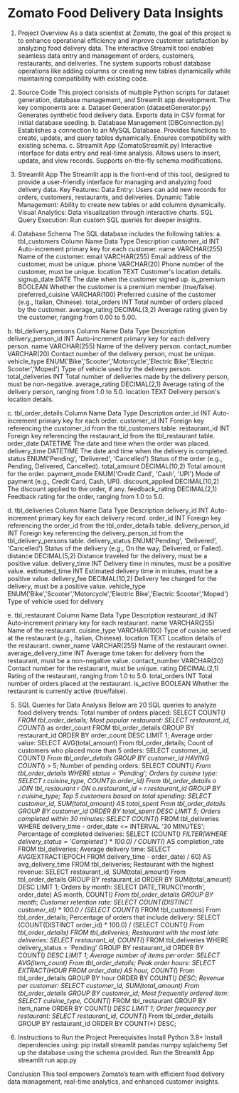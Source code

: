# Zomato Food Delivery Data Insights
1. Project Overview
As a data scientist at Zomato, the goal of this project is to enhance operational efficiency and improve customer satisfaction by analyzing food delivery data. The interactive Streamlit tool enables seamless data entry and management of orders, customers, restaurants, and deliveries. The system supports robust database operations like adding columns or creating new tables dynamically while maintaining compatibility with existing code.
2. Source Code
This project consists of multiple Python scripts for dataset generation, database management, and Streamlit app development. The key components are:
a. Dataset Generation (datasetGenerator.py)
Generates synthetic food delivery data.
Exports data in CSV format for initial database seeding.
b. Database Management (DBConnection.py)
Establishes a connection to an MySQL Database.
Provides functions to create, update, and query tables dynamically.
Ensures compatibility with existing schema.
c. Streamlit App (ZomatoStreamlit.py)
Interactive interface for data entry and real-time analysis.
Allows users to insert, update, and view records.
Supports on-the-fly schema modifications.
3. Streamlit App
The Streamlit app is the front-end of this tool, designed to provide a user-friendly interface for managing and analyzing food delivery data.
Key Features:
Data Entry: Users can add new records for orders, customers, restaurants, and deliveries.
Dynamic Table Management: Ability to create new tables or add columns dynamically.
Visual Analytics: Data visualization through interactive charts.
SQL Query Execution: Run custom SQL queries for deeper insights.
 
 
 
4. Database Schema
The SQL database includes the following tables:
a. tbl_customers
Column Name
Data Type
Description
customer_id
INT
Auto-increment primary key for each customer.
name
VARCHAR(255)
Name of the customer.
email
VARCHAR(255)
Email address of the customer, must be unique.
phone
VARCHAR(20)
Phone number of the customer, must be unique.
location
TEXT
Customer's location details.
signup_date
DATE
The date when the customer signed up.
is_premium
BOOLEAN
Whether the customer is a premium member (true/false).
preferred_cuisine
VARCHAR(100)
Preferred cuisine of the customer (e.g., Italian, Chinese).
total_orders
INT
Total number of orders placed by the customer.
average_rating
DECIMAL(3,2)
Average rating given by the customer, ranging from 0.00 to 5.00.

 
b. tbl_delivery_persons
Column Name
Data Type
Description
delivery_person_id
INT
Auto-increment primary key for each delivery person.
name
VARCHAR(255)
Name of the delivery person.
contact_number
VARCHAR(20)
Contact number of the delivery person, must be unique.
vehicle_type
ENUM('Bike','Scooter','Motorcycle','Electric Bike','Electric Scooter','Moped')
Type of vehicle used by the delivery person.
total_deliveries
INT
Total number of deliveries made by the delivery person, must be non-negative.
average_rating
DECIMAL(2,1)
Average rating of the delivery person, ranging from 1.0 to 5.0.
location
TEXT
Delivery person's location details.

 
c. tbl_order_details
Column Name
Data Type
Description
order_id
INT
Auto-increment primary key for each order.
customer_id
INT
Foreign key referencing the customer_id from the tbl_customers table.
restaurant_id
INT
Foreign key referencing the restaurant_id from the tbl_restaurant table.
order_date
DATETIME
The date and time when the order was placed.
delivery_time
DATETIME
The date and time when the delivery is completed.
status
ENUM('Pending', 'Delivered', 'Cancelled')
Status of the order (e.g., Pending, Delivered, Cancelled).
total_amount
DECIMAL(10,2)
Total amount for the order.
payment_mode
ENUM('Credit Card', 'Cash', 'UPI')
Mode of payment (e.g., Credit Card, Cash, UPI).
discount_applied
DECIMAL(10,2)
The discount applied to the order, if any.
feedback_rating
DECIMAL(2,1)
Feedback rating for the order, ranging from 1.0 to 5.0.

 
d. tbl_deliveries
Column Name
Data Type
Description
delivery_id
INT
Auto-increment primary key for each delivery record.
order_id
INT
Foreign key referencing the order_id from the tbl_order_details table.
delivery_person_id
INT
Foreign key referencing the delivery_person_id from the tbl_delivery_persons table.
delivery_status
ENUM('Pending', 'Delivered', 'Cancelled')
Status of the delivery (e.g., On the way, Delivered, or Failed).
distance
DECIMAL(5,2)
Distance traveled for the delivery, must be a positive value.
delivery_time
INT
Delivery time in minutes, must be a positive value.
estimated_time
INT
Estimated delivery time in minutes, must be a positive value.
delivery_fee
DECIMAL(10,2)
Delivery fee charged for the delivery, must be a positive value.
vehicle_type
ENUM('Bike','Scooter','Motorcycle','Electric Bike','Electric Scooter','Moped')
Type of vehicle used for delivery

 
e. tbl_restaurant
Column Name
Data Type
Description
restaurant_id
INT
Auto-increment primary key for each restaurant.
name
VARCHAR(255)
Name of the restaurant.
cuisine_type
VARCHAR(100)
Type of cuisine served at the restaurant (e.g., Italian, Chinese).
location
TEXT
Location details of the restaurant.
owner_name
VARCHAR(255)
Name of the restaurant owner.
average_delivery_time
INT
Average time taken for delivery from the restaurant, must be a non-negative value.
contact_number
VARCHAR(20)
Contact number for the restaurant, must be unique.
rating
DECIMAL(2,1)
Rating of the restaurant, ranging from 1.0 to 5.0.
total_orders
INT
Total number of orders placed at the restaurant.
is_active
BOOLEAN
Whether the restaurant is currently active (true/false).

 

5. SQL Queries for Data Analysis
Below are 20 SQL queries to analyze food delivery trends:
Total number of orders placed:
SELECT COUNT(*) FROM tbl_order_details;
Most popular restaurant:
SELECT restaurant_id, COUNT(*) as order_count FROM tbl_order_details GROUP BY restaurant_id ORDER BY order_count DESC LIMIT 1;
Average order value:
SELECT AVG(total_amount) From tbl_order_details;
Count of customers who placed more than 5 orders:
SELECT customer_id, COUNT(*) From tbl_order_details GROUP BY customer_id HAVING COUNT(*) > 5;
Number of pending orders:
SELECT COUNT(*) From tbl_order_details WHERE status = 'Pending';
Orders by cuisine type:
SELECT r.cuisine_type, COUNT(o.order_id) From tbl_order_details o JOIN tbl_restaurant r ON o.restaurant_id = r.restaurant_id GROUP BY r.cuisine_type;
Top 5 customers based on total spending:
SELECT customer_id, SUM(total_amount) AS total_spent From tbl_order_details GROUP BY customer_id ORDER BY total_spent DESC LIMIT 5;
Orders completed within 30 minutes:
SELECT COUNT(*) FROM tbl_deliveries WHERE delivery_time - order_date <= INTERVAL '30 MINUTES';
Percentage of completed deliveries:
SELECT (COUNT(*) FILTER(WHERE delivery_status = 'Completed') * 100.0) / COUNT(*) AS completion_rate FROM tbl_deliveries;
Average delivery time:
SELECT AVG(EXTRACT(EPOCH FROM delivery_time - order_date) / 60) AS avg_delivery_time FROM tbl_deliveries;
Restaurant with the highest revenue:
SELECT restaurant_id, SUM(total_amount) From tbl_order_details GROUP BY restaurant_id ORDER BY SUM(total_amount) DESC LIMIT 1;
Orders by month:
SELECT DATE_TRUNC('month', order_date) AS month, COUNT(*) From tbl_order_details GROUP BY month;
Customer retention rate:
SELECT COUNT(DISTINCT customer_id) * 100.0 / (SELECT COUNT(*) FROM tbl_customers) From tbl_order_details;
Percentage of orders that include delivery:
SELECT (COUNT(DISTINCT order_id) * 100.0) / (SELECT COUNT(*) From tbl_order_details) FROM tbl_deliveries;
Restaurant with the most late deliveries:
SELECT restaurant_id, COUNT(*) FROM tbl_deliveries WHERE delivery_status = 'Pending' GROUP BY restaurant_id ORDER BY COUNT(*) DESC LIMIT 1;
Average number of items per order:
SELECT AVG(item_count) From tbl_order_details;
Peak order hours:
SELECT EXTRACT(HOUR FROM order_date) AS hour, COUNT(*) From tbl_order_details GROUP BY hour ORDER BY COUNT(*) DESC;
Revenue per customer:
SELECT customer_id, SUM(total_amount) From tbl_order_details GROUP BY customer_id;
Most frequently ordered item:
SELECT cuisine_type, COUNT(*) FROM tbl_restaurant GROUP BY item_name ORDER BY COUNT(*) DESC LIMIT 1;
Order frequency per restaurant:
SELECT restaurant_id, COUNT(*) From tbl_order_details GROUP BY restaurant_id ORDER BY COUNT(*) DESC;
 
6. Instructions to Run the Project
Prerequisites
Install Python 3.8+
Install dependencies using:
pip install streamlit pandas numpy sqlalchemy
Set up the database using the schema provided.
Run the Streamlit App
streamlit run app.py

 Conclusion
This tool empowers Zomato’s team with efficient food delivery data management, real-time analytics, and enhanced customer insights.
 


